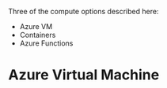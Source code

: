 Three of the compute options described here:
- Azure VM
- Containers
- Azure Functions

# Azure Virtual Machine